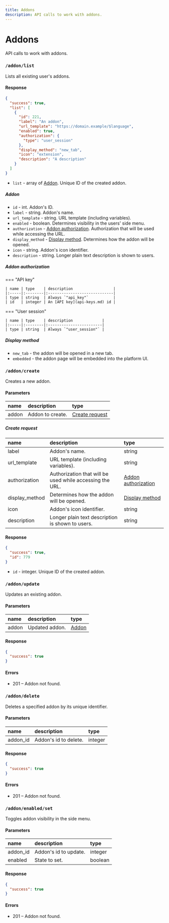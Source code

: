 ```yaml
---
title: Addons
description: API calls to work with addons.
---
```


# Addons

API calls to work with addons.

### `/addon/list`

Lists all existing user's addons.

#### Response

```json
{
  "success": true,
  "list": [
    {
      "id": 221,
      "label": "An addon",
      "url_template": "https://domain.example/$language",
      "enabled": true,
      "authorization": {
        "type": "user_session"
      },
      "display_method": "new_tab",
      "icon": "extension",
      "description": "A description"
    }
  ]
}
```

* `list` - array of [Addon](#addon). Unique ID of the created addon.

##### Addon

* `id` - int. Addon's ID.
* `label` - string. Addon's name.
* `url_template` - string. URL template (including variables).
* `enabled` - boolean. Determines visibility in the users' side menu.
* `authorization` - [Addon authorization](#addon-authorization). Authorization that will be used while accessing the
  URL.
* `display_method` - [Display method](#display-method). Determines how the addon will be opened.
* `icon` - string. Addon's icon identifier.
* `description` - string. Longer plain text description is shown to users.

##### Addon authorization

=== "API key"

    | name | type    | description                  |
    |:-----|:--------|:-----------------------------|
    | type | string  | Always `"api_key"`           |
    | id   | integer | An [API key](api-keys.md) id |

=== "User session"

    | name | type    | description             |
    |:-----|:--------|:------------------------|
    | type | string  | Always `"user_session"` |

##### Display method

* `new_tab` - the addon will be opened in a new tab.
* `embedded` - the addon page will be embedded into the platform UI.

### `/addon/create`

Creates a new addon.

#### Parameters

| name  | description      | type                              |
|:------|:-----------------|:----------------------------------|
| addon | Addon to create. | [Create request](#create-request) |

##### Create request

| name           | description                                              | type                                        |
|:---------------|:---------------------------------------------------------|:--------------------------------------------|
| label          | Addon's name.                                            | string                                      |
| url_template   | URL template (including variables).                      | string                                      |
| authorization  | Authorization that will be used while accessing the URL. | [Addon authorization](#addon-authorization) |
| display_method | Determines how the addon will be opened.                 | [Display method](#display-method)           |
| icon           | Addon's icon identifier.                                 | string                                      |
| description    | Longer plain text description is shown to users.         | string                                      |

#### Response

```json
{
  "success": true,
  "id": 779
}
```

* `id` - integer. Unique ID of the created addon.

### `/addon/update`

Updates an existing addon.

#### Parameters

| name  | description    | type            |
|:------|:---------------|:----------------|
| addon | Updated addon. | [Addon](#addon) |

#### Response

```json
{
  "success": true
}
```

#### Errors

* 201 – Addon not found.

### `/addon/delete`

Deletes a specified addon by its unique identifier.

#### Parameters

| name     | description           | type    |
|:---------|:----------------------|:--------|
| addon_id | Addon's id to delete. | integer |

#### Response

```json
{
  "success": true
}
```

#### Errors

* 201 – Addon not found.

### `/addon/enabled/set`

Toggles addon visibility in the side menu.

#### Parameters

| name     | description           | type    |
|:---------|:----------------------|:--------|
| addon_id | Addon's id to update. | integer |
| enabled  | State to set.         | boolean |

#### Response

```json
{
  "success": true
}
```

#### Errors

* 201 – Addon not found.
